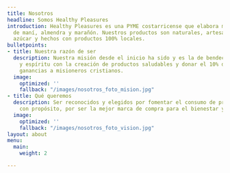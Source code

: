 ```yaml
---
title: Nosotros
headline: Somos Healthy Pleasures
introduction: Healthy Pleasures es una PYME costarricense que elabora mantequillas
  de maní, almendra y marañón. Nuestros productos son naturales, artesanales, sin
  azúcar y hechos con productos 100% locales.
bulletpoints:
- title: Nuestra razón de ser
  description: Nuestra misión desde el inicio ha sido y es la de bendecir tu cuerpo
    y espíritu con la creación de productos saludables y donar el 10% de nuestras
    ganancias a misioneros cristianos.
  image:
    optimized: ''
    fallback: "/images/nosotros_foto_mision.jpg"
- title: Qué queremos
  description: Ser reconocidos y elegidos por fomentar el consumo de productos alimenticios
    con propósito, por ser la mejor marca de compra para el bienestar y para ayudar.
  image:
    optimized: ''
    fallback: "/images/nosotros_foto_vision.jpg"
layout: about
menu:
  main:
    weight: 2

---
```

